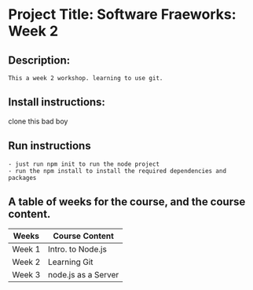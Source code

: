 # Project Title: Software Fraeworks: Week 2
## Description: 
    This a week 2 workshop. learning to use git.
    
 
## Install instructions: 
  clone this bad boy
 
## Run instructions
    - just run npm init to run the node project
    - run the npm install to install the required dependencies and packages
    
## A table of weeks for the course, and the course content.

  | Weeks   | Course Content      |
  |-------  |---------------------|
  | Week 1  | Intro. to Node.js   |
  | Week 2  | Learning Git        |
  | Week 3  | node.js as a Server |
  
